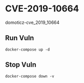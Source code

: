 # CVE-2019-10664

domoticz-cve_2019_10664

## Run Vuln

```
docker-compose up -d
```

## Stop Vuln

```
docker-compose down -v
```

